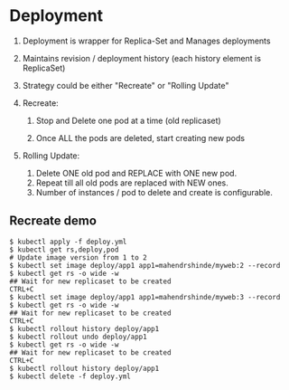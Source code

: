 # Deployment

1. Deployment is wrapper for Replica-Set and Manages deployments
1. Maintains revision / deployment history (each history element is ReplicaSet)
1. Strategy could be either "Recreate" or "Rolling Update"

1. Recreate:  
	1. Stop and Delete one pod at a time (old replicaset)

	1. Once ALL the pods are deleted, start creating new pods

1. Rolling Update:
	1. Delete ONE old pod and REPLACE with ONE new pod.
	1. Repeat till all old pods are replaced with NEW ones.
	1. Number of instances / pod to delete and create is configurable.

## Recreate demo

```
$ kubectl apply -f deploy.yml
$ kubectl get rs,deploy,pod 
# Update image version from 1 to 2
$ kubectl set image deploy/app1 app1=mahendrshinde/myweb:2 --record
$ kubectl get rs -o wide -w
## Wait for new replicaset to be created
CTRL+C
$ kubectl set image deploy/app1 app1=mahendrshinde/myweb:3 --record
$ kubectl get rs -o wide -w
## Wait for new replicaset to be created
CTRL+C
$ kubectl rollout history deploy/app1
$ kubectl rollout undo deploy/app1
$ kubectl get rs -o wide -w
## Wait for new replicaset to be created
CTRL+C
$ kubectl rollout history deploy/app1
$ kubectl delete -f deploy.yml
```